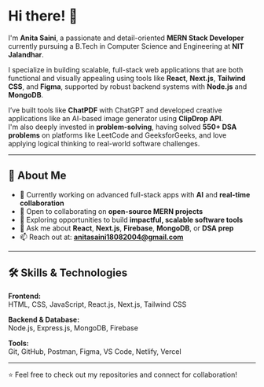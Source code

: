 # Hi there! 👋

I'm **Anita Saini**, a passionate and detail-oriented **MERN Stack Developer** currently pursuing a B.Tech in Computer Science and Engineering at **NIT Jalandhar**.

I specialize in building scalable, full-stack web applications that are both functional and visually appealing using tools like **React**, **Next.js**, **Tailwind CSS**, and **Figma**, supported by robust backend systems with **Node.js** and **MongoDB**.

I’ve built tools like **ChatPDF** with ChatGPT and developed creative applications like an AI-based image generator using **ClipDrop API**.  
I'm also deeply invested in **problem-solving**, having solved **550+ DSA problems** on platforms like LeetCode and GeeksforGeeks, and love applying logical thinking to real-world software challenges.

---

## 💼 About Me

- 🚀 Currently working on advanced full-stack apps with **AI** and **real-time collaboration**
- 🤝 Open to collaborating on **open-source MERN projects**
- 🧠 Exploring opportunities to build **impactful, scalable software tools**
- 💬 Ask me about **React**, **Next.js**, **Firebase**, **MongoDB**, or **DSA prep**
- 📫 Reach out at: **anitasaini18082004@gmail.com**

---

## 🛠 Skills & Technologies

**Frontend:**  
HTML, CSS, JavaScript, React.js, Next.js, Tailwind CSS

**Backend & Database:**  
Node.js, Express.js, MongoDB, Firebase

**Tools:**  
Git, GitHub, Postman, Figma, VS Code, Netlify, Vercel

---

⭐ Feel free to check out my repositories and connect for collaboration!

                  
